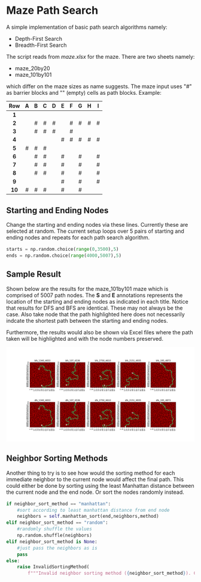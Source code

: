 # Maze Path Search

A simple implementation of basic path search algorithms namely:
- Depth-First Search
- Breadth-First Search

The script reads from *maze.xlsx* for the maze. There are two sheets namely:
- maze_20by20
- maze_101by101

which differ on the maze sizes as name suggests. The maze input uses "#" as barrier blocks and "" (empty) cells as path blocks. Example:

| **Row**    | **A** | **B** | **C** | **D** | **E** | **F** | **G** | **H** | **I** |
|:----------:|:-----:|:-----:|:-----:|:-----:|:-----:|:-----:|:-----:|:-----:|:-----:|
| **1**      |       |       |       |       |       |       |       |       |       |
| **2**      |       | #     | #     | #     |       | #     | #     | #     | #     |
| **3**      |       | #     | #     | #     |       | #     |       |       |       |
| **4**      |       |       |       |       | #     | #     | #     | #     | #     |
| **5**      | #     | #     | #     |       |       |       |       |       |       |
| **6**      |       | #     | #     |       | #     |       | #     |       | #     |
| **7**      |       | #     | #     |       | #     |       | #     |       | #     |
| **8**      |       | #     | #     |       | #     |       | #     |       | #     |
| **9**      |       |       |       |       | #     |       | #     |       | #     |
| **10**     | #     | #     | #     |       | #     |       | #     |


## Starting and Ending Nodes
Change the starting and ending nodes via these lines. Currently these are selected at random. The current setup loops over 5 pairs of starting and ending nodes and repeats
for each path search algorithm.


```python
starts = np.random.choice(range(0,3500),5)
ends = np.random.choice(range(4000,5007),5)
```

## Sample Result

Shown below are the results for the maze_101by101 maze which is comprised of 5007 path nodes. The **S** and **E** annotations represents the location of the starting and ending nodes as indicated in each title. Notice that results for DFS and BFS are identical. These may not always be the case. Also take node that the path highlighted here does not necessarily indcate the shortest path between the starting and ending nodes.

Furthermore, the results would also be shown via Excel files where the path taken will be highlighted and with the node numbers
preserved.

![result image](paths.png)

## Neighbor Sorting Methods
Another thing to try is to see how would the sorting method for each immediate neighbor to the current node would affect the final path. This could either be done by sorting using the least Manhattan distance between the current node and the end node. Or sort the nodes randomly instead.

```python
if neighbor_sort_method == "manhattan":
    #sort according to least manhattan distance from end node
    neighbors = self.manhattan_sort(end,neighbors,method)
elif neighbor_sort_method == "random":
    #randomly shuffle the values
    np.random.shuffle(neighbors)
elif neighbor_sort_method is None:
    #just pass the neighbors as is
    pass
else:
    raise InvalidSortingMethod(
        f"""Invalid neighbor sorting method ({neighbor_sort_method}). Choose manhattan, random, or None.""")
```
